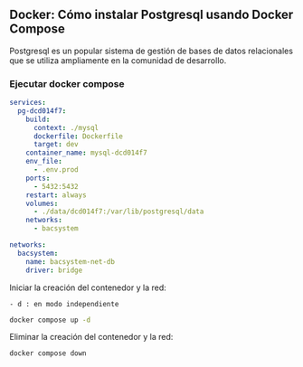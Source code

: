 ## Docker: Cómo instalar Postgresql usando Docker Compose

Postgresql es un popular sistema de gestión de bases de datos relacionales que se utiliza ampliamente en la comunidad de
desarrollo.

### Ejecutar docker compose

```yml
services:
  pg-dcd014f7:
    build:
      context: ./mysql
      dockerfile: Dockerfile
      target: dev
    container_name: mysql-dcd014f7
    env_file:
      - .env.prod
    ports:
      - 5432:5432
    restart: always
    volumes:
      - ./data/dcd014f7:/var/lib/postgresql/data
    networks:
      - bacsystem

networks:
  bacsystem:
    name: bacsystem-net-db
    driver: bridge
```

Iniciar la creación del contenedor y la red:

`- d : en modo independiente`

```bash
docker compose up -d
```

Eliminar la creación del contenedor y la red:

```bash
docker compose down
```



